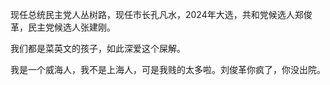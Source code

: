 现任总统民主党人丛树路，现任市长孔凡水，2024年大选，共和党候选人郑俊革，民主党候选人张建刚。

我们都是菜英文的孩子，如此深爱这个屎解。

我是一个威海人，我不是上海人，可是我贱的太多啦。刘俊革你疯了，你没出院。

